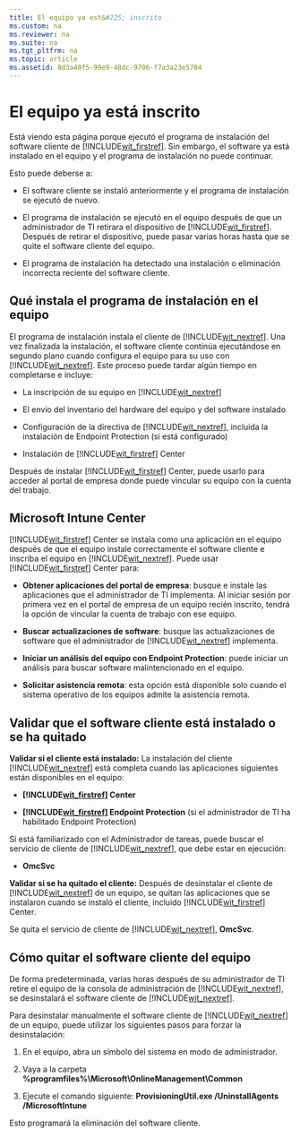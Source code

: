 ```yaml
---
title: El equipo ya est&#225; inscrito
ms.custom: na
ms.reviewer: na
ms.suite: na
ms.tgt_pltfrm: na
ms.topic: article
ms.assetid: 8d3a40f5-99e9-48dc-9706-f7a3a23e5704
---
```

# El equipo ya est&#225; inscrito
Está viendo esta página porque ejecutó el programa de instalación del software cliente de [!INCLUDE[wit_firstref](../Token/wit_firstref_md.md)]. Sin embargo, el software ya está instalado en el equipo y el programa de instalación no puede continuar.

Esto puede deberse a:

-   El software cliente se instaló anteriormente y el programa de instalación se ejecutó de nuevo.

-   El programa de instalación se ejecutó en el equipo después de que un administrador de TI retirara el dispositivo de [!INCLUDE[wit_firstref](../Token/wit_firstref_md.md)]. Después de retirar el dispositivo, puede pasar varias horas hasta que se quite el software cliente del equipo.

-   El programa de instalación ha detectado una instalación o eliminación incorrecta reciente del software cliente.

## <a name="bkmk_install"></a>Qué instala el programa de instalación en el equipo
El programa de instalación instala el cliente de [!INCLUDE[wit_nextref](../Token/wit_nextref_md.md)]. Una vez finalizada la instalación, el software cliente continúa ejecutándose en segundo plano cuando configura el equipo para su uso con [!INCLUDE[wit_nextref](../Token/wit_nextref_md.md)]. Este proceso puede tardar algún tiempo en completarse e incluye:

-   La inscripción de su equipo en [!INCLUDE[wit_nextref](../Token/wit_nextref_md.md)]

-   El envío del inventario del hardware del equipo y del software instalado

-   Configuración de la directiva de [!INCLUDE[wit_nextref](../Token/wit_nextref_md.md)], incluida la instalación de Endpoint Protection (si está configurado)

-   Instalación de [!INCLUDE[wit_firstref](../Token/wit_firstref_md.md)] Center

Después de instalar [!INCLUDE[wit_firstref](../Token/wit_firstref_md.md)] Center, puede usarlo para acceder al portal de empresa donde puede vincular su equipo con la cuenta del trabajo.

## <a name="bkmk_center"></a>Microsoft Intune Center
[!INCLUDE[wit_firstref](../Token/wit_firstref_md.md)] Center se instala como una aplicación en el equipo después de que el equipo instale correctamente el software cliente e inscriba el equipo en [!INCLUDE[wit_nextref](../Token/wit_nextref_md.md)]. Puede usar [!INCLUDE[wit_firstref](../Token/wit_firstref_md.md)] Center para:

-   **Obtener aplicaciones del portal de empresa**: busque e instale las aplicaciones que el administrador de TI implementa. Al iniciar sesión por primera vez en el portal de empresa de un equipo recién inscrito, tendrá la opción de vincular la cuenta de trabajo con ese equipo.

-   **Buscar actualizaciones de software**: busque las actualizaciones de software que el administrador de [!INCLUDE[wit_nextref](../Token/wit_nextref_md.md)] implementa.

-   **Iniciar un análisis del equipo con Endpoint Protection**: puede iniciar un análisis para buscar software malintencionado en el equipo.

-   **Solicitar asistencia remota**: esta opción está disponible solo cuando el sistema operativo de los equipos admite la asistencia remota.

## <a name="bkmk_validate"></a>Validar que el software cliente está instalado o se ha quitado
**Validar si el cliente está instalado:**
La instalación del cliente [!INCLUDE[wit_nextref](../Token/wit_nextref_md.md)] está completa cuando las aplicaciones siguientes están disponibles en el equipo:

-   **[!INCLUDE[wit_firstref](../Token/wit_firstref_md.md)] Center**

-   **[!INCLUDE[wit_firstref](../Token/wit_firstref_md.md)] Endpoint Protection** (si el administrador de TI ha habilitado Endpoint Protection)

Si está familiarizado con el Administrador de tareas, puede buscar el servicio de cliente de [!INCLUDE[wit_nextref](../Token/wit_nextref_md.md)], que debe estar en ejecución:

-   **OmcSvc**

**Validar si se ha quitado el cliente:**
Después de desinstalar el cliente de [!INCLUDE[wit_nextref](../Token/wit_nextref_md.md)] de un equipo, se quitan las aplicaciones que se instalaron cuando se instaló el cliente, incluido [!INCLUDE[wit_firstref](../Token/wit_firstref_md.md)] Center.

Se quita el servicio de cliente de [!INCLUDE[wit_nextref](../Token/wit_nextref_md.md)], **OmcSvc**.

## <a name="bkmk_remove"></a>Cómo quitar el software cliente del equipo
De forma predeterminada, varias horas después de su administrador de TI retire el equipo de la consola de administración de [!INCLUDE[wit_nextref](../Token/wit_nextref_md.md)], se desinstalará el software cliente de [!INCLUDE[wit_nextref](../Token/wit_nextref_md.md)].

Para desinstalar manualmente el software cliente de [!INCLUDE[wit_nextref](../Token/wit_nextref_md.md)] de un equipo, puede utilizar los siguientes pasos para forzar la desinstalación:

1.  En el equipo, abra un símbolo del sistema en modo de administrador.

2.  Vaya a la carpeta **%programfiles%\Microsoft\OnlineManagement\Common**

3.  Ejecute el comando siguiente: **ProvisioningUtil.exe /UninstallAgents /MicrosoftIntune**

Esto programará la eliminación del software cliente.

